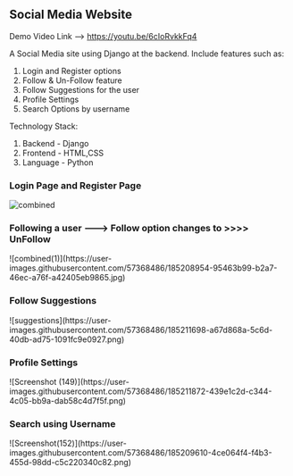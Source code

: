 ## Social Media Website 
Demo Video Link --> https://youtu.be/6cIoRvkkFq4
<p>
A Social Media site using Django at the backend.
Include features such as:
<ol>
<li>Login and Register options</li>
<li>Follow & Un-Follow feature</li>
<li>Follow Suggestions for the user</li>
<li>Profile Settings</li>
<li>Search Options by username</li>
</ol>
</p>
Technology Stack:
<ol>
<li>Backend - Django</li>
<li>Frontend - HTML,CSS</li>
<li>Language - Python</li>
</ol>


<h3><b>Login Page</b> and <b>Register Page</b></h3>

![combined](https://user-images.githubusercontent.com/57368486/185206645-e0aaf268-0894-44f1-91cb-d774b90f8534.jpg)

<h3>Following a user ---> Follow option changes to >>>> UnFollow</h3>
![combined(1)](https://user-images.githubusercontent.com/57368486/185208954-95463b99-b2a7-46ec-a76f-a42405eb9865.jpg)

<h3> Follow Suggestions</h3>
![suggestions](https://user-images.githubusercontent.com/57368486/185211698-a67d868a-5c6d-40db-ad75-1091fc9e0927.png)

<h3> Profile Settings </h3>
![Screenshot (149)](https://user-images.githubusercontent.com/57368486/185211872-439e1c2d-c344-4c05-bb9a-dab58c4d7f5f.png)

<h3> Search using Username</h3>
![Screenshot(152)](https://user-images.githubusercontent.com/57368486/185209610-4ce064f4-f4b3-455d-98dd-c5c220340c82.png)


